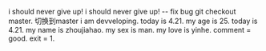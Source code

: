 i should never give up!
i should never give up! -- fix bug
git checkout master. 切换到master
i am devveloping.
today is 4.21.
my age is 25.
today is 4.21.
my name is zhoujiahao.
my sex is man.
my love is yinhe.
comment = good.
exit = 1.

